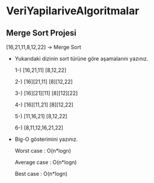 # VeriYapilariveAlgoritmalar

## Merge Sort Projesi

[16,21,11,8,12,22] -> Merge Sort

* Yukarıdaki dizinin sort türüne göre aşamalarını yazınız.

  1-) [16,21,11]  [8,12,22]
  
  2-) [16][21,11]    [8][12,22]

  3-) [16][21][11]    [8][12][22]

  4-) [16][11,21]     [8][12,22]

  5-) [11,16,21]      [8,12,22]

  6-) [8,11,12,16,21,22]

* Big-O gösterimini yazınız.

  Worst case   : O(n*logn)

  Average case : O(n*logn)

  Best case    : O(n*logn)
